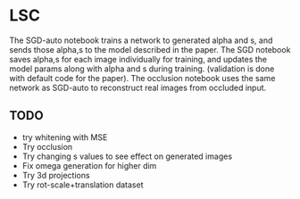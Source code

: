 # LSC
The SGD-auto notebook trains a network to generated alpha and s, and sends those alpha,s to the model described in the paper.
The SGD notebook saves alpha,s for each image individually for training, and updates the model params along with alpha and s during training. (validation is done with default code for the paper). The occlusion notebook uses the same network as SGD-auto to reconstruct real images from occluded input.
## TODO
* try whitening with MSE
* Try occlusion
* Try changing s values to see effect on generated images
* Fix omega generation for higher dim
* Try 3d projections
* Try rot-scale+translation dataset

